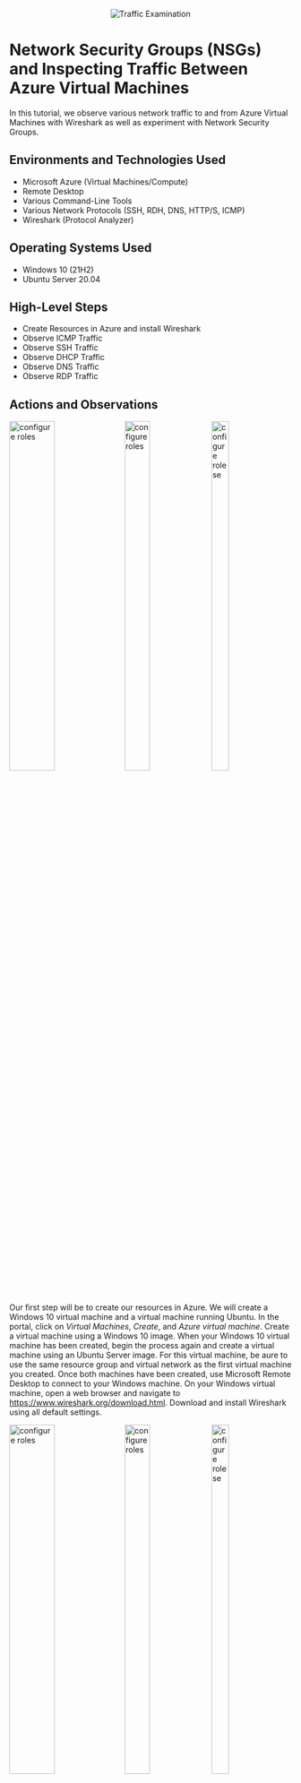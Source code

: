 <p align="center">
<img src="https://i.imgur.com/Ua7udoS.png" alt="Traffic Examination"/>
</p>

<h1>Network Security Groups (NSGs) and Inspecting Traffic Between Azure Virtual Machines</h1>
In this tutorial, we observe various network traffic to and from Azure Virtual Machines with Wireshark as well as experiment with Network Security Groups. <br />


<h2>Environments and Technologies Used</h2>

- Microsoft Azure (Virtual Machines/Compute)
- Remote Desktop
- Various Command-Line Tools
- Various Network Protocols (SSH, RDH, DNS, HTTP/S, ICMP)
- Wireshark (Protocol Analyzer)

<h2>Operating Systems Used </h2>

- Windows 10 (21H2)
- Ubuntu Server 20.04

<h2>High-Level Steps</h2>

- Create Resources in Azure and install Wireshark
- Observe ICMP Traffic
- Observe SSH Traffic
- Observe DHCP Traffic
- Observe DNS Traffic
- Observe RDP Traffic

<h2>Actions and Observations</h2>

<p float="left">
  <img src="https://github.com/ElwoodMattHowell/images/blob/main/project4-step1-image1.png" height="40%" width="40%" alt="configure roles"/>
  <img src="https://github.com/ElwoodMattHowell/images/blob/main/project4-step1-image2.png" height="40%" width="30%" alt="configure roles">
   <img src="https://github.com/ElwoodMattHowell/images/blob/main/priject4-step1-image3.png" height="40%" width="25%" alt="configure rolese">
</p>


Our first step will be to create our resources in Azure.  We will create a Windows 10 virtual machine and a virtual machine running Ubuntu.  In the portal, click on _Virtual Machines_, _Create_, and _Azure virtual machine_.  Create a virtual machine using a Windows 10 image.  When your Windows 10 virtual machine has been created, begin the process again and create a virtual machine using an Ubuntu Server image.  For this virtual machine, be aure to use the same resource group and virtual network as the first virtual machine you created.  Once both machines have been created, use Microsoft Remote Desktop to connect to your Windows machine.  On your Windows virtual machine, open a web browser and navigate to https://www.wireshark.org/download.html.  Download and install Wireshark using all default settings. 
<br />

<p float="left">
  <img src="https://github.com/ElwoodMattHowell/images/blob/main/project4-step1-image1.png" height="40%" width="40%" alt="configure roles"/>
  <img src="https://github.com/ElwoodMattHowell/images/blob/main/project4-step1-image2.png" height="40%" width="30%" alt="configure roles">
   <img src="https://github.com/ElwoodMattHowell/images/blob/main/priject4-step1-image3.png" height="40%" width="25%" alt="configure rolese">
</p>


Now we will observe Internet Control Message Protocol(ICMP) traffic between our two virtual machines.  ICMP is a network layer protocol used by network devices to diagnose network communication issues.  It is the protocol used when you "ping" another device.  From our windows machine, we will first open Wireshark.  Double click on _Ethernet_.  You will immediately see traffic being displayed.  Where it says _Apply a display filter_ type in icmp (lowercase) and hit _Enter_.  The traffic you were seeing should stop as we are now filtering for only ICMP traffic.  Back in Azure, find the private IP address of your Ubunto virtual machine.  Once you have copied the private IP address, log back into you Windows machine.  Open PowerShell.  At the prompt type _ping -t < your Ubuntu private IP address >_(please enter your own Ubuntu private IP address and disregard the inequality signs).  You should begin to see Replies from the private IP address you entered.  If you look in Wireshark you will see continuous requests from the Windows IP address and replies from the Ubuntu IP address.  We will now attempt to blobk ICMP traffic to our Ubuntu machine.  With the continuos ping stillvrunning, open up your Azure portal again and type _Network Security Groups_ in the search bar.  There should be entries for both your Windows machine and your Ubuntu Machine.  Click on your Ubuntu machine. Click _Inbound security rules_ and then click _Add_.  In the _Protocol_ category, click the radio button next to _ICMP_ and in the _Actionb_ category click the radio button next to Deny.  Set the priority to anything lower than the lowest priority currently in use.  Ususally a priority of 200 will suffice.  Name the rule anything you like, but something discriptive along the lines of Stop_ICMP_Traffic would be good.
<br />

<p float="left">
  <img src="https://github.com/ElwoodMattHowell/images/blob/main/project4-step1-image1.png" height="40%" width="40%" alt="configure roles"/>
  <img src="https://github.com/ElwoodMattHowell/images/blob/main/project4-step1-image2.png" height="40%" width="30%" alt="configure roles">
   <img src="https://github.com/ElwoodMattHowell/images/blob/main/priject4-step1-image3.png" height="40%" width="25%" alt="configure rolese">
</p>


Our next observation will be of SSH traffic.  SSH, or Secure Shell, is a network communication protocol that allows two computers to communicate.  Back in your Windows virtual machine, open up Wireshark again and filter for ssh traffic.  You can type ssh in the filter or tcp.port == 22.  There should be no current traffic.  Open PowerShell again.  If your continuous ping from the last step is still running, press _control_ -_c_ to end the process.  We will now SSH into our Ubuntu machine.  At the prompt in PowerShell, type _ssh < your-Ubuntu-machine-username >@< your-Ubuntu-machine-private-IP-address >  (enter your own Ubuntu username and IP address, and disregard the inequality signs).  At the next prompt type _yes_ and then enter the password you created for your Ubuntu machine.  As a warning, nothing will show when you type in your password, just type it in and hit enter.  If it doesn’t work, try again.  We should now see a good deal of traffic in Wireshark.  We are logged into our Ubuntu machine and can enter Linux commands.  To close the connection type _exit_. 
<br />

<p float="left">
  <img src="https://github.com/ElwoodMattHowell/images/blob/main/project4-step1-image1.png" height="40%" width="40%" alt="configure roles"/>
  <img src="https://github.com/ElwoodMattHowell/images/blob/main/project4-step1-image2.png" height="40%" width="30%" alt="configure roles">
   <img src="https://github.com/ElwoodMattHowell/images/blob/main/priject4-step1-image3.png" height="40%" width="25%" alt="configure rolese">
</p>


Next up we will observe DHCP traffic.  Dynamic Host Configuration Protocol, or DHCP, is a client/server protocol that automatically provides an Internet Protocol host with its IP address and other related configuration information such as the subnet mask and default gateway.  We will observe this traffic by issuing our virtual machine a new IP address.  Back in Wireshark, filter by DHCP, tcp.port == 67, or tcp.port == 68.  Open Powershell.  At the command prompt, type _ipconfig /renew_.  Our virtual machine will be issued a new IP address and you will se DHCP traffic in Wireshark.
<br />

<p float="left">
  <img src="https://github.com/ElwoodMattHowell/images/blob/main/project4-step1-image1.png" height="40%" width="40%" alt="configure roles"/>
  <img src="https://github.com/ElwoodMattHowell/images/blob/main/project4-step1-image2.png" height="40%" width="30%" alt="configure roles">
   <img src="https://github.com/ElwoodMattHowell/images/blob/main/priject4-step1-image3.png" height="40%" width="25%" alt="configure rolese">
</p>


Now we will take a look at DNS traffic.  DNS, or the Domain Name System, translates human readable domain names to machine readable IP addresses.  Back in Wireshark, filter for DNS, or tcp.port == 53, traffic only.  Now open Powershell and using _nslookup_ find google.com and disney.com's IP addresses respectively.  At the command prompt, simply type `_nslookup www.disney.com_` and it will return the IP addresses associated with disney.com.
<br />

<p float="left">
  <img src="https://github.com/ElwoodMattHowell/images/blob/main/project4-step1-image1.png" height="40%" width="40%" alt="configure roles"/>
  <img src="https://github.com/ElwoodMattHowell/images/blob/main/project4-step1-image2.png" height="40%" width="30%" alt="configure roles">
   <img src="https://github.com/ElwoodMattHowell/images/blob/main/priject4-step1-image3.png" height="40%" width="25%" alt="configure rolese">
</p>


The final bit of traffic we will look at will be RDP traffic.  Remote desktop protocol (RDP) is a secure network communications protocol developed by Microsoft. It enables network administrators to remotely diagnose problems that individual users encounter and gives users remote access to their physical work desktop computers.  The port number for RDP is 3389.  In Wireshark, filter by RDP or by port number.  You should immediately be spammed by traffic.  The reason?  We are using RDP to connect to our virtual machine.
<br />
